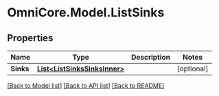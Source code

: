 # OmniCore.Model.ListSinks

## Properties

Name | Type | Description | Notes
------------ | ------------- | ------------- | -------------
**Sinks** | [**List&lt;ListSinksSinksInner&gt;**](ListSinksSinksInner.md) |  | [optional] 

[[Back to Model list]](../README.md#documentation-for-models) [[Back to API list]](../README.md#documentation-for-api-endpoints) [[Back to README]](../README.md)

